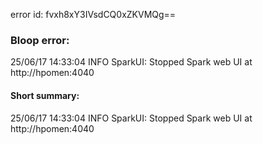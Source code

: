 error id: fvxh8xY3IVsdCQ0xZKVMQg==
### Bloop error:

25/06/17 14:33:04 INFO SparkUI: Stopped Spark web UI at http://hpomen:4040
#### Short summary: 

25/06/17 14:33:04 INFO SparkUI: Stopped Spark web UI at http://hpomen:4040